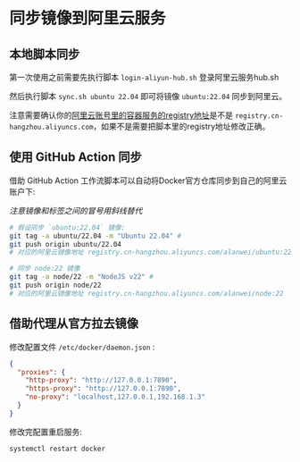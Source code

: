 # 同步镜像到阿里云服务

## 本地脚本同步

第一次使用之前需要先执行脚本 `login-aliyun-hub.sh` 登录阿里云服务hub.sh

然后执行脚本 `sync.sh ubuntu 22.04` 即可将镜像 `ubuntu:22.04` 同步到阿里云。

注意需要确认你的[阿里云账号里的容器服务的registry地址](https://cr.console.aliyun.com/cn-hangzhou/instance/dashboard)是不是 `registry.cn-hangzhou.aliyuncs.com`，如果不是需要把脚本里的registry地址修改正确。

## 使用 GitHub Action 同步

借助 GitHub Action 工作流脚本可以自动将Docker官方仓库同步到自己的阿里云账户下:

*注意镜像和标签之间的冒号用斜线替代*

```bash
# 假设同步 `ubuntu:22.04` 镜像: 
git tag -a ubuntu/22.04 -m "Ubuntu 22.04" # 
git push origin ubuntu/22.04 
# 对应的阿里云镜像地址 registry.cn-hangzhou.aliyuncs.com/alanwei/ubuntu:22

# 同步 node:22 镜像
git tag -a node/22 -m "NodeJS v22" # 
git push origin node/22
# 对应的阿里云镜像地址 registry.cn-hangzhou.aliyuncs.com/alanwei/node:22
```

## 借助代理从官方拉去镜像

修改配置文件 `/etc/docker/daemon.json` : 

```json
{
  "proxies": {
    "http-proxy": "http://127.0.0.1:7890",
    "https-proxy": "http://127.0.0.1:7890",
    "no-proxy": "localhost,127.0.0.1,192.168.1.3"
  }
}
```

修改完配置重启服务:
```bash
systemctl restart docker
```